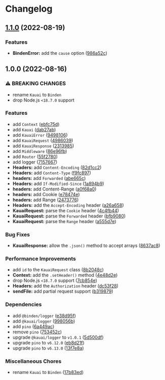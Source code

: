 # Changelog

## [1.1.0](https://github.com/binden-js/binden/compare/v1.0.0...v1.1.0) (2022-08-19)

### Features

- **BindenError:** add the `cause` option ([986a52c](https://github.com/binden-js/binden/commit/986a52cf797568a3ef9aca6cc9aefcf74e8d2bd7))

## 1.0.0 (2022-08-16)

### ⚠ BREAKING CHANGES

- rename `Kauai` to `Binden`
- drop Node.js `<18.7.0` support

### Features

- add `Context` ([ebfc75d](https://github.com/binden-js/binden/commit/ebfc75da9037280b9f3ebfbb8c301fe5f6ddf30f))
- add `Kauai` ([dab27ab](https://github.com/binden-js/binden/commit/dab27ab82e5995b2a062b69d4d1308abc48c9e28))
- add `KauaiError` ([9498106](https://github.com/binden-js/binden/commit/949810618e9f96b178376a8604d9c4e146d0a701))
- add `KauaiRequest` ([4986039](https://github.com/binden-js/binden/commit/4986039f9050e3c2619a6ee73781958a457e8f3b))
- add `KauaiResponse` ([2313985](https://github.com/binden-js/binden/commit/23139857603b301d40a4bb3502b4245384d127b0))
- add `Middleware` ([86e96fb](https://github.com/binden-js/binden/commit/86e96fb548ce68de8294626eaf0f4ffbdfa7ab82))
- add `Router` ([55f2780](https://github.com/binden-js/binden/commit/55f27806fdb7499b5174f8f44303aa4f31f00a97))
- add logger ([7157667](https://github.com/binden-js/binden/commit/7157667f7506c2b6f393454294c5edbbf382e7d0))
- **Headers:** add `Content-Encoding` ([82d1cc2](https://github.com/binden-js/binden/commit/82d1cc25aa43cdeb1e1da288002923768a632ed4))
- **Headers:** add `Content-Type` ([f9fc897](https://github.com/binden-js/binden/commit/f9fc8974c9d76eb09005169462edd8f7b3892bf9))
- **headers:** add `Forwarded` ([abe665c](https://github.com/binden-js/binden/commit/abe665cdf00d0ad1957d6682e4e1dd824ddf0d02))
- **Headers:** add `If-Modified-Since` ([1a894b9](https://github.com/binden-js/binden/commit/1a894b99806eb37ba21400aaa5fcbff49022425b))
- **headers:** add Content-Range ([a0f68a0](https://github.com/binden-js/binden/commit/a0f68a0d8621690229be04389ad6d921ce529fca))
- **headers:** add Cookie ([e78474e](https://github.com/binden-js/binden/commit/e78474ef61dbdf62255a3b03f767d9c27542a110))
- **headers:** add Range ([2473776](https://github.com/binden-js/binden/commit/247377654c233ce78f32437ffd91f646124439a0))
- **Headers:** add the `Accept-Encoding` header ([a26a658](https://github.com/binden-js/binden/commit/a26a6589cc1d3dd504fc395ec8d905256d49c07f))
- **KauaiRequest:** parse the `Cookie` header ([4c4fb44](https://github.com/binden-js/binden/commit/4c4fb4427555e1c311570d214ee9cbd81555582e))
- **KauaiRequest:** parse the `Forwarded` header ([bfb9080](https://github.com/binden-js/binden/commit/bfb908069147a6b76d1fa565a3a0981e6b90d176))
- **KauaiRequest:** parse the `Range` header ([a555d7e](https://github.com/binden-js/binden/commit/a555d7ebbecb81a6dc55ef117658a7f257f74e5a))

### Bug Fixes

- **KauaiResponse:** allow the `.json()` method to accept arrays ([8637ac8](https://github.com/binden-js/binden/commit/8637ac8a527340eb411826000f7c33a5e81e2c0e))

### Performance Improvements

- add `id` to the `KauaiRequest` class ([8b2048c](https://github.com/binden-js/binden/commit/8b2048cdda85dba7d3b05824b074b41ded8a1b2e))
- **Context:** add the `.setHeader()` method ([4e48d2e](https://github.com/binden-js/binden/commit/4e48d2e2cde9dd0deb7c9805a2feea962d78a7db))
- drop Node.js `<18.7.0` support ([7cb854e](https://github.com/binden-js/binden/commit/7cb854ee216e7b02a3d4cf942afc05a93cbfbf8b))
- **Headers:** add the `Authorization` header ([dc53f28](https://github.com/binden-js/binden/commit/dc53f28a5bd7267f8eca3cdf640993afb5c34a45))
- **sendFile:** add partial request support ([b319879](https://github.com/binden-js/binden/commit/b31987905e553393cf71d5a62930ecaa06d054a4))

### Dependencies

- add `@binden/logger` ([e38d95f](https://github.com/binden-js/binden/commit/e38d95f95eb2e85f2c0a40ce65d50bbd610d543c))
- add `@kauai/logger` ([998056b](https://github.com/binden-js/binden/commit/998056b3dc208ac2b84546bf3227af4cbf8f9a1b))
- add `pino` ([6a449ac](https://github.com/binden-js/binden/commit/6a449ac25e64be022752ea4b7b5c9cdef91cb631))
- remove `pino` ([753452c](https://github.com/binden-js/binden/commit/753452cbeb68ebab380d161ec84fd83714c0c3b0))
- upgrade `@kauai/logger` to `v1.0.1` ([5d500df](https://github.com/binden-js/binden/commit/5d500df1aeec5b3303a163ec6b5ff3bf945014b2))
- upgrade `pino` to `v6.12.0` ([eb8d21f](https://github.com/binden-js/binden/commit/eb8d21f49a8367fdeee2f87a3613c98935750629))
- upgrade `pino` to `v6.13.0` ([13f7e8a](https://github.com/binden-js/binden/commit/13f7e8a92d4445db662dd7c2250dffacd845394a))

### Miscellaneous Chores

- rename `Kauai` to `Binden` ([17b83ed](https://github.com/binden-js/binden/commit/17b83ed23df79a1baf934742af9677a1c440651d))
